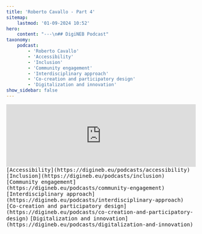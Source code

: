 ```yaml
---
title: 'Roberto Cavallo - Part 4'
sitemap:
    lastmod: '01-09-2024 10:52'
hero:
    content: "---\n## DigiNEB Podcast"
taxonomy:
    podcast:
        - 'Roberto Cavallo'
        - 'Accessibility'
        - 'Inclusion'
        - 'Community engagement'
        - 'Interdisciplinary approach'
        - 'Co-creation and participatory design'
        - 'Digitalization and innovation'
show_sidebar: false
---
```


<iframe width="100%" height="166" scrolling="no" frameborder="no" allow="autoplay" src="https://w.soundcloud.com/player/?url=https%3A//api.soundcloud.com/tracks/1908136328&color=%234b4815&auto_play=false&hide_related=false&show_comments=true&show_user=true&show_reposts=false&show_teaser=false"></iframe>
<kbd>[Accessibility](https://digineb.eu/podcasts/accessibility)</kbd>
<kbd>[Inclusion](https://digineb.eu/podcasts/inclusion)</kbd>
<kbd>[Community engagement](https://digineb.eu/podcasts/community-engagement)</kbd>
<kbd>[Interdisciplinary approach](https://digineb.eu/podcasts/interdisciplinary-approach)</kbd>
<kbd>[Co-creation and participatory design](https://digineb.eu/podcasts/co-creation-and-participatory-design)</kbd>
<kbd>[Digitalization and innovation](https://digineb.eu/podcasts/digitalization-and-innovation)</kbd>
